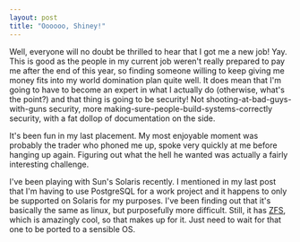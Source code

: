 ```yaml
---
layout: post
title: "Oooooo, Shiney!"
---
```

Well, everyone will no doubt be thrilled to hear that I got me a new job! Yay.
This is good as the people in my current job weren't really prepared to pay me
after the end of this year, so finding someone willing to keep giving me money
fits into my world domination plan quite well. It does mean that I'm going to
have to become an expert in what I actually do (otherwise, what's the point?)
and that thing is going to be security! Not shooting-at-bad-guys-with-guns
security, more making-sure-people-build-systems-correctly security, with a fat
dollop of documentation on the side.

It's been fun in my last placement. My most enjoyable moment was probably the
trader who phoned me up, spoke very quickly at me before hanging up again.
Figuring out what the hell he wanted was actually a fairly interesting
challenge.

I've been playing with Sun's Solaris recently. I mentioned in my last post
that I'm having to use PostgreSQL for a work project and it happens to only be
supported on Solaris for my purposes. I've been finding out that it's
basically the same as linux, but purposefully more difficult. Still, it has
[ZFS][1], which is amazingly cool, so that makes up for it. Just need to wait
for that one to be ported to a sensible OS.

   [1]: http://www.sun.com/2004-0914/feature/
